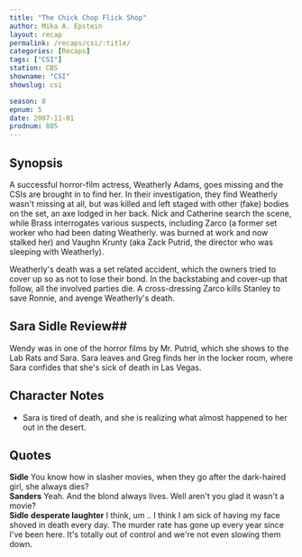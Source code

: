 ```yaml
---
title: "The Chick Chop Flick Shop"
author: Mika A. Epstein
layout: recap
permalink: /recaps/csi/:title/
categories: [Recaps]
tags: ["CSI"]
station: CBS
showname: "CSI"
showslug: csi

season: 8
epnum: 5  
date: 2007-11-01
prodnum: 805  
---
```


## Synopsis

A successful horror-film actress, Weatherly Adams, goes missing and the CSIs are brought in to find her. In their investigation, they find Weatherly wasn't missing at all, but was killed and left staged with other (fake) bodies on the set, an axe lodged in her back. Nick and Catherine search the scene, while Brass interrogates various suspects, including Zarco (a former set worker who had been dating Weatherly. was burned at work and now stalked her) and Vaughn Krunty (aka Zack Putrid, the director who was sleeping with Weatherly).

Weatherly's death was a set related accident, which the owners tried to cover up so as not to lose their bond. In the backstabing and cover-up that follow, all the involved parties die. A cross-dressing Zarco kills Stanley to save Ronnie, and avenge Weatherly's death.

## Sara Sidle Review## 

Wendy was in one of the horror films by Mr. Putrid, which she shows to the Lab Rats and Sara. Sara leaves and Greg finds her in the locker room, where Sara confides that she's sick of death in Las Vegas.

## Character Notes

* Sara is tired of death, and she is realizing what almost happened to her out in the desert.

## Quotes

**Sidle** You know how in slasher movies, when they go after the dark-haired girl, she always dies?  
**Sanders** Yeah. And the blond always lives. Well aren't you glad it wasn't a movie?  
**Sidle** __desperate laughter__ I think, um .. I think I am sick of having my face shoved in death every day. The murder rate has gone up every year since I've been here. It's totally out of control and we're not even slowing them down.

